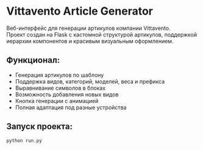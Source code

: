 # Vittavento Article Generator

Веб-интерфейс для генерации артикулов компании Vittavento.  
Проект создан на Flask с кастомной структурой артикулов, поддержкой иерархии компонентов и красивым визуальным оформлением.

## Функционал:
- Генерация артикулов по шаблону
- Поддержка видов, категорий, моделей, веса и префикса
- Выравнивание символов в блоках
- Возможность добавления новых видов
- Кнопка генерации с анимацией
- Полная адаптация под разные устройства

## Запуск проекта:
```bash
python run.py